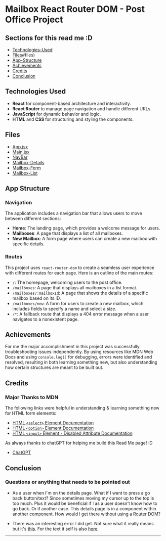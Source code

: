 # Mailbox React Router DOM - Post Office Project

## Sections for this read me :D

- [Technologies-Used](https://github.com/PedroCr05/React-Router-DOM-HWRK#technologies-used)
- [Files](https://github.com/PedroCr05/React-Router-DOM-HWRK)#files)
- [App-Structure](https://github.com/PedroCr05/React-Router-DOM-HWRK#app-structure)
- [Achievements](https://github.com/PedroCr05/React-Router-DOM-HWRK#achievements)
- [Credits](https://github.com/PedroCr05/React-Router-DOM-HWRK?tab=readme-ov-file#credits)
- [Conclusion](https://github.com/PedroCr05/React-Router-DOM-HWRK?tab=readme-ov-file#conclusion)

## Technologies Used

- **React** for component-based architecture and interactivity.
- **React Router** to manage page navigation and handle different URLs.
- **JavaScript** for dynamic behavior and logic.
- **HTML** and **CSS** for structuring and styling the components.

## Files

- [App.jsx](https://github.com/PedroCr05/React-Router-DOM-HWRK/blob/main/src/App.jsx)
- [Main.jsx](https://github.com/PedroCr05/React-Router-DOM-HWRK/blob/main/src/main.jsx)
- [NavBar](https://github.com/PedroCr05/React-Router-DOM-HWRK/blob/main/src/components/NavBar.jsx)
- [Mailbox-Details](https://github.com/PedroCr05/React-Router-DOM-HWRK/blob/main/src/components/MailboxDetails.jsx)
- [Mailbox-Form](https://github.com/PedroCr05/React-Router-DOM-HWRK/blob/main/src/components/MailboxForm.jsx)
- [Mailbox-List](https://github.com/PedroCr05/React-Router-DOM-HWRK/blob/main/src/components/MailboxList.jsx)

## App Structure

### Navigation

The application includes a navigation bar that allows users to move between different sections:

- **Home**: The landing page, which provides a welcome message for users.
- **Mailboxes**: A page that displays a list of all mailboxes.
- **New Mailbox**: A form page where users can create a new mailbox with specific details.

### Routes

This project uses `react-router-dom` to create a seamless user experience with different routes for each page. Here is an outline of the main routes:

- `/`: The homepage, welcoming users to the post office.
- `/mailboxes`: A page that displays all mailboxes in a list format.
- `/mailboxes/:mailboxId`: A page that shows the details of a specific mailbox based on its ID.
- `/mailboxes/new`: A form for users to create a new mailbox, which includes fields to specify a name and select a size.
- `/*`: A fallback route that displays a 404 error message when a user navigates to a nonexistent page.

## Achievements

For me the major accomplishment in this project was successfully troubleshooting issues independently. By using resources like MDN Web Docs and using `console.log()` for debugging, errors were identified and resolved, resulting in both learning something new, but also understanding how certain structures are meant to be built out.

## Credits

### Major Thanks to MDN

The following links were helpful in understanding & learning something new for HTML form elements:

- [HTML `<select>` Element Documentation](https://developer.mozilla.org/en-US/docs/Web/HTML/Element/select)
- [HTML `<option>` Element Documentation](https://developer.mozilla.org/en-US/docs/Web/HTML/Element/option)
- [HTML `<input>` Element - Disabled Attribute Documentation](https://developer.mozilla.org/en-US/docs/Web/HTML/Element/input#disabled)

As always thanks to chatGPT for helping me build this Read Me page! :D

- [ChatGPT](https://chatgpt.com)

## Conclusion

### Questions or anything that needs to be pointed out

- As a user when I'm on the details page. What if I want to press a go back button/text? Since sometimes moving my cursor up to the top is too much. Plus it would be beneficial if I as a user doesn't know how to go back. Or if another case. This details page is in a component within another component. How would I get there without using a Router DOM?

- There was an interesting error I did get. Not sure what it really means but it's [this](https://github.com/PedroCr05/React-Router-DOM-HWRK/blob/main/src/assets/images/image.png). For the text it self is also [here](https://github.com/PedroCr05/React-Router-DOM-HWRK/blob/main/src/assets/images/react-router.js).
  
---
